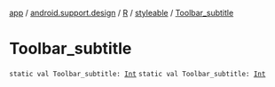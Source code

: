 [app](../../../index.md) / [android.support.design](../../index.md) / [R](../index.md) / [styleable](index.md) / [Toolbar_subtitle](.)

# Toolbar_subtitle

`static val Toolbar_subtitle: `[`Int`](https://kotlinlang.org/api/latest/jvm/stdlib/kotlin/-int/index.html)
`static val Toolbar_subtitle: `[`Int`](https://kotlinlang.org/api/latest/jvm/stdlib/kotlin/-int/index.html)